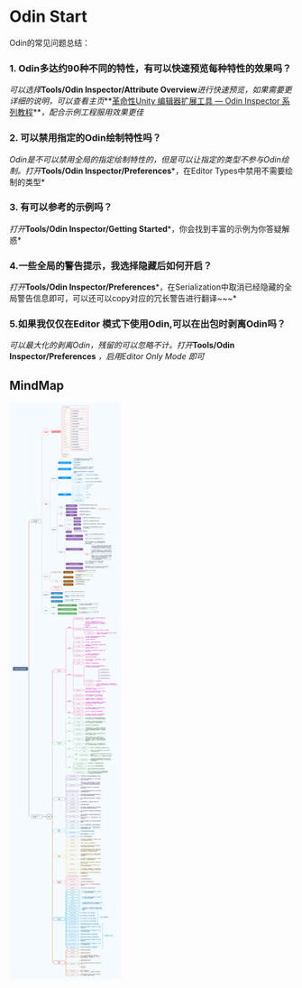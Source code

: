 # Odin Start

Odin的常见问题总结：

### 1. Odin多达约90种不同的特性，有可以快速预览每种特性的效果吗？

*可以选择***Tools/Odin Inspector/Attribute Overview***进行快速预览，如果需要更详细的说明，可以查看主页***[革命性Unity 编辑器扩展工具 — Odin Inspector 系列教程](https://www.jianshu.com/p/f1b27e85bc35)***，配合示例工程服用效果更佳*

### 2. 可以禁用指定的Odin绘制特性吗？

*Odin是不可以禁用全局的指定绘制特性的，但是可以让指定的类型不参与Odin绘制。打开***Tools/Odin Inspector/Preferences***，在Editor Types中禁用不需要绘制的类型*

### 3. 有可以参考的示例吗？

*打开***Tools/Odin Inspector/Getting Started***，你会找到丰富的示例为你答疑解惑*

### 4.一些全局的警告提示，我选择隐藏后如何开启？

*打开***Tools/Odin Inspector/Preferences***，在Serialization中取消已经隐藏的全局警告信息即可，可以还可以copy对应的冗长警告进行翻译~~~*

### 5.如果我仅仅在Editor 模式下使用Odin,可以在出包时剥离Odin吗？

*可以最大化的剥离Odin，残留的可以忽略不计。打开***Tools/Odin Inspector/Preferences** *，启用Editor Only Mode 即可*

## MindMap

![img](../image/OdinStart/post-466-5fb7bf39dca6a.png)
